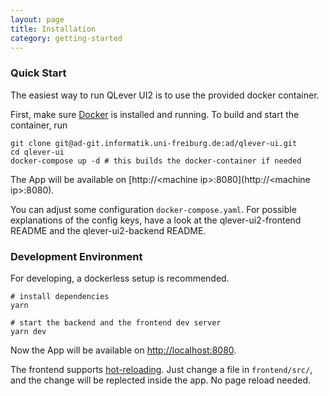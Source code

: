 ```yaml
---
layout: page
title: Installation
category: getting-started
---
```


### Quick Start

The easiest way to run QLever UI2 is to use the provided docker container. 

First, make sure [Docker](https://www.docker.com/) is installed and running. To build and start the container, run
```shell
git clone git@ad-git.informatik.uni-freiburg.de:ad/qlever-ui.git
cd qlever-ui
docker-compose up -d # this builds the docker-container if needed
```

The App will be available on [http://\<machine ip\>:8080](http://\<machine ip\>:8080). 

You can adjust some configuration `docker-compose.yaml`. For possible explanations of the config keys, have a look at the qlever-ui2-frontend README and the qlever-ui2-backend README. 

### Development Environment
For developing, a dockerless setup is recommended.

```shell
# install dependencies
yarn 

# start the backend and the frontend dev server
yarn dev
```

Now the App will be available on [http://localhost:8080]([http://localhost:8080]). 

The frontend supports [hot-reloading](https://github.com/gaearon/react-hot-loader). Just change a file in `frontend/src/`, and the change will be replected inside the app. No page reload needed.

